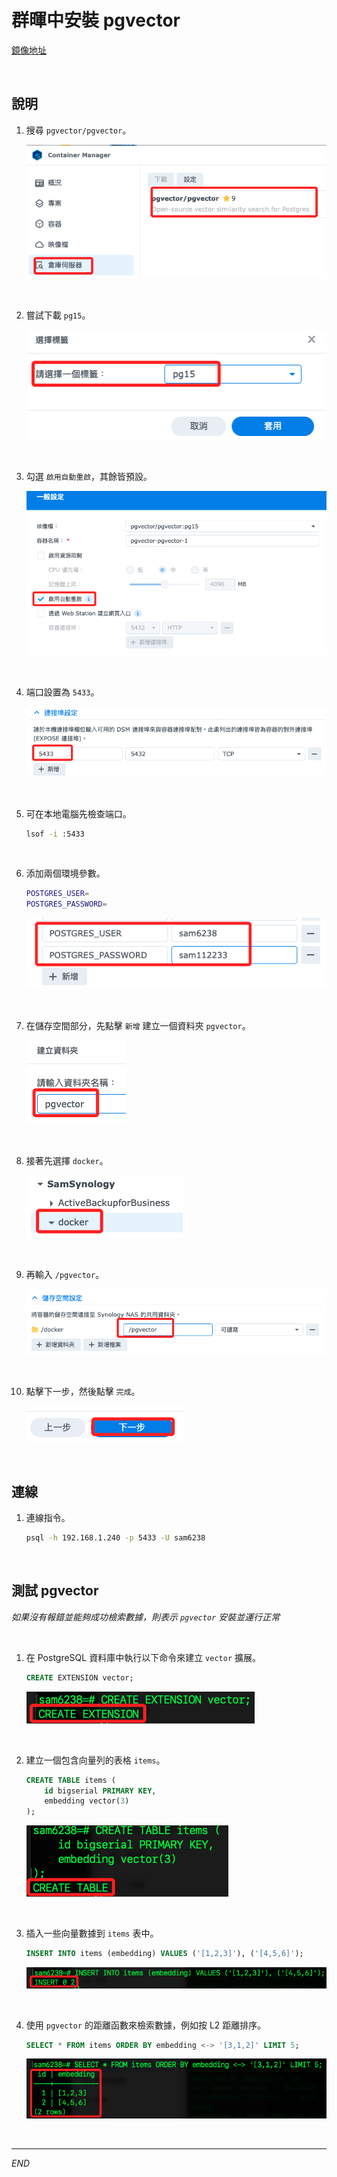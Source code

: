 # 群暉中安裝 pgvector

[鏡像地址](https://hub.docker.com/r/pgvector/pgvector)

<br>

## 說明

1. 搜尋 `pgvector/pgvector`。

    ![](images/img_02.png)

<br>

2. 嘗試下載 `pg15`。

    ![](images/img_03.png)

<br>

3. 勾選 `啟用自動重啟`，其餘皆預設。

    ![](images/img_04.png)

<br>

4. 端口設置為 `5433`。

    ![](images/img_05.png)

<br>

5. 可在本地電腦先檢查端口。

    ```bash
    lsof -i :5433
    ```

<br>

6. 添加兩個環境參數。

    ```bash
    POSTGRES_USER=
    POSTGRES_PASSWORD=
    ```

    ![](images/img_06.png)

<br>

7. 在儲存空間部分，先點擊 `新增` 建立一個資料夾 `pgvector`。

    ![](images/img_07.png)

<br>

8. 接著先選擇 `docker`。

    ![](images/img_08.png)

<br>

9. 再輸入 `/pgvector`。

    ![](images/img_09.png)

<br>

10. 點擊下一步，然後點擊 `完成`。

    ![](images/img_10.png)

<br>

## 連線

1. 連線指令。

    ```bash
    psql -h 192.168.1.240 -p 5433 -U sam6238
    ```

<br>

## 測試 pgvector

_如果沒有報錯並能夠成功檢索數據，則表示 `pgvector` 安裝並運行正常_

<br>

1. 在 PostgreSQL 資料庫中執行以下命令來建立 `vector` 擴展。

    ```sql
    CREATE EXTENSION vector;
    ```

    ![](images/img_11.png)

<br>

2. 建立一個包含向量列的表格 `items`。

    ```sql
    CREATE TABLE items (
        id bigserial PRIMARY KEY,
        embedding vector(3)
    );
    ```

    ![](images/img_12.png)

<br>

3. 插入一些向量數據到 `items` 表中。

    ```sql
    INSERT INTO items (embedding) VALUES ('[1,2,3]'), ('[4,5,6]');
    ```

    ![](images/img_13.png)

<br>

4. 使用 `pgvector` 的距離函數來檢索數據，例如按 L2 距離排序。

    ```sql
    SELECT * FROM items ORDER BY embedding <-> '[3,1,2]' LIMIT 5;
    ```

    ![](images/img_14.png)

<br>

___

_END_

